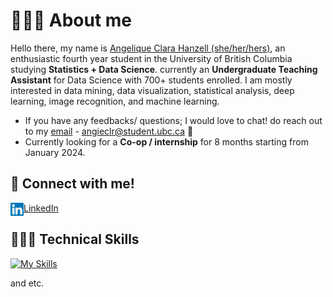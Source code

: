# 🙋🏻‍♀️ About me

Hello there, my name is [Angelique Clara Hanzell (she/her/hers)](https://www.linkedin.com/in/angeliqueclara/), an enthusiastic fourth year student in the University of British Columbia studying **Statistics + Data Science**. currently an **Undergraduate Teaching Assistant** for Data Science with 700+ students enrolled. I am mostly interested in data mining, data visualization, statistical analysis, deep learning, image recognition, and machine learning.

- If you have any feedbacks/ questions; I would love to chat! do reach out to my [email](angieclr@student.ubc.ca) - angieclr@student.ubc.ca 💬
- Currently looking for a **Co-op / internship** for 8 months starting from January 2024.

## 🤝 Connect with me!
[LinkedIn](https://www.linkedin.com/in/angeliqueclara/)
<a href="https://www.linkedin.com/in/angeliqueclara/"><img align="left" src="https://raw.githubusercontent.com/angieclra/angieclra/main/images/linkedin.svg" alt="Angelique Clara | LinkedIn" width="21px"/></a>
</br>

## 👩🏻‍💻 Technical Skills

[![My Skills](https://skillicons.dev/icons?i=react,redux,gcp,idea,py,git,java,r,mysql,matlab,vscode,github,nodejs,css&theme=dark)](https://skillicons.dev)
</br>

and etc.

</br>


<!-- [![Anurag’s github stats](https://github-readme-stats.vercel.app/api?username=angieclra)](https://github.com/angieclra) -->
